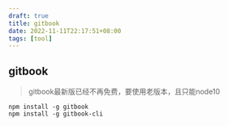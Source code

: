 ```yaml
---
draft: true
title: gitbook
date: 2022-11-11T22:17:51+08:00
tags: [tool]
---
```


## gitbook

> gitbook最新版已经不再免费，要使用老版本，且只能node10


```shell
npm install -g gitbook
npm install -g gitbook-cli
```
